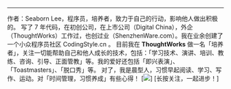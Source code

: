 ---
作者：Seaborn Lee，程序员，培养者，致力于自己的行动，影响他人做出积极的。
写了 7 年代码，在初创公司，在上市公司（Digital China），外企（ThoughtWorks）工作过，也创过业（ShenzhenWare.com）。我在业余创建了一个小众程序员社区 CodingStyle.cn 。
目前我在 **ThoughtWorks** 做一名「培养者」，关注一切能帮助自己和他人成长的技术，包括：「学习技术、演讲、培训、教练、咨询、引导、正面管教」等。我的爱好还包括「即兴表演」、「Toastmasters」、「脱口秀」等。
对了，我是晨型人，习惯早起阅读、学习、写作、运动。对「时间管理，习惯养成」有些心得！
[![](./_image/qrcode_for_gh_c396100fdc8b_860.jpg)]
[长按关注，一起进步！]